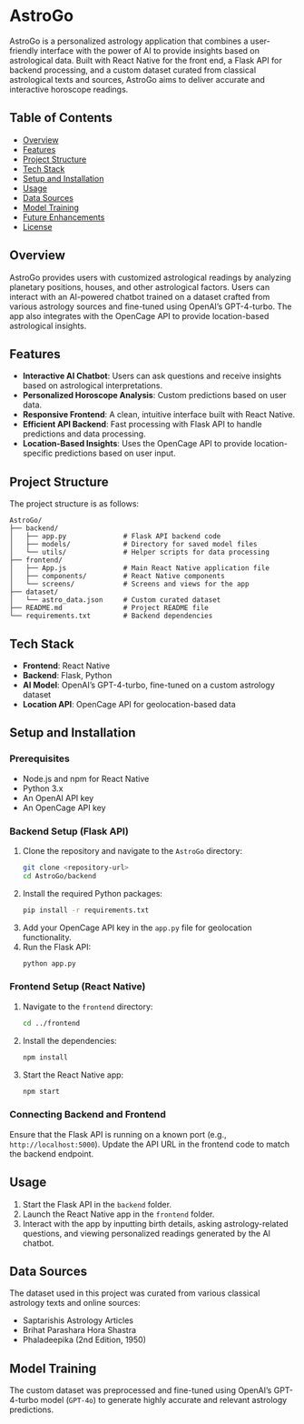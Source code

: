 # AstroGo

AstroGo is a personalized astrology application that combines a user-friendly interface with the power of AI to provide insights based on astrological data. Built with React Native for the front end, a Flask API for backend processing, and a custom dataset curated from classical astrological texts and sources, AstroGo aims to deliver accurate and interactive horoscope readings.

## Table of Contents
- [Overview](#overview)
- [Features](#features)
- [Project Structure](#project-structure)
- [Tech Stack](#tech-stack)
- [Setup and Installation](#setup-and-installation)
- [Usage](#usage)
- [Data Sources](#data-sources)
- [Model Training](#model-training)
- [Future Enhancements](#future-enhancements)
- [License](#license)

## Overview
AstroGo provides users with customized astrological readings by analyzing planetary positions, houses, and other astrological factors. Users can interact with an AI-powered chatbot trained on a dataset crafted from various astrology sources and fine-tuned using OpenAI’s GPT-4-turbo. The app also integrates with the OpenCage API to provide location-based astrological insights.

## Features
- **Interactive AI Chatbot**: Users can ask questions and receive insights based on astrological interpretations.
- **Personalized Horoscope Analysis**: Custom predictions based on user data.
- **Responsive Frontend**: A clean, intuitive interface built with React Native.
- **Efficient API Backend**: Fast processing with Flask API to handle predictions and data processing.
- **Location-Based Insights**: Uses the OpenCage API to provide location-specific predictions based on user input.

## Project Structure
The project structure is as follows:
```plaintext
AstroGo/
├── backend/
│   ├── app.py              # Flask API backend code
│   ├── models/             # Directory for saved model files
│   └── utils/              # Helper scripts for data processing
├── frontend/
│   ├── App.js              # Main React Native application file
│   ├── components/         # React Native components
│   └── screens/            # Screens and views for the app
├── dataset/
│   └── astro_data.json     # Custom curated dataset
├── README.md               # Project README file
└── requirements.txt        # Backend dependencies
```

## Tech Stack
- **Frontend**: React Native
- **Backend**: Flask, Python
- **AI Model**: OpenAI’s GPT-4-turbo, fine-tuned on a custom astrology dataset
- **Location API**: OpenCage API for geolocation-based data

## Setup and Installation

### Prerequisites
- Node.js and npm for React Native
- Python 3.x
- An OpenAI API key
- An OpenCage API key

### Backend Setup (Flask API)
1. Clone the repository and navigate to the `AstroGo` directory:
   ```bash
   git clone <repository-url>
   cd AstroGo/backend
   ```
2. Install the required Python packages:
   ```bash
   pip install -r requirements.txt
   ```
3. Add your OpenCage API key in the `app.py` file for geolocation functionality.
4. Run the Flask API:
   ```bash
   python app.py
   ```

### Frontend Setup (React Native)
1. Navigate to the `frontend` directory:
   ```bash
   cd ../frontend
   ```
2. Install the dependencies:
   ```bash
   npm install
   ```
3. Start the React Native app:
   ```bash
   npm start
   ```

### Connecting Backend and Frontend
Ensure that the Flask API is running on a known port (e.g., `http://localhost:5000`). Update the API URL in the frontend code to match the backend endpoint.

## Usage
1. Start the Flask API in the `backend` folder.
2. Launch the React Native app in the `frontend` folder.
3. Interact with the app by inputting birth details, asking astrology-related questions, and viewing personalized readings generated by the AI chatbot.

## Data Sources
The dataset used in this project was curated from various classical astrology texts and online sources:
- Saptarishis Astrology Articles
- Brihat Parashara Hora Shastra
- Phaladeepika (2nd Edition, 1950)

## Model Training
The custom dataset was preprocessed and fine-tuned using OpenAI’s GPT-4-turbo model (`GPT-4o`) to generate highly accurate and relevant astrology predictions.

